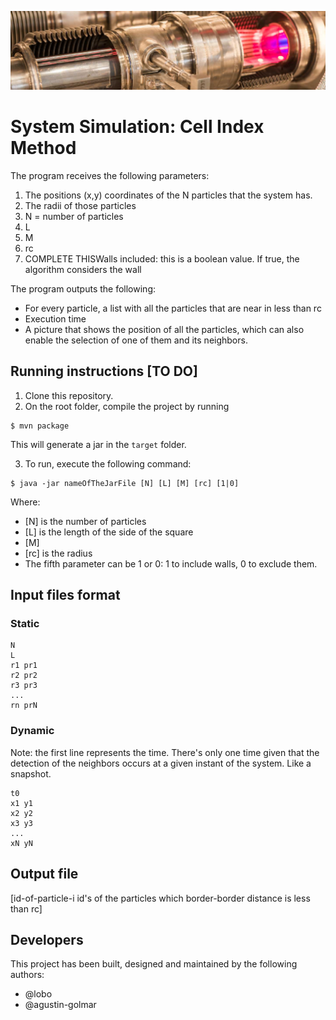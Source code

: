 ![...](resources/image/readme-header.png)

# System Simulation: Cell Index Method

The program receives the following parameters:

1. The positions (x,y) coordinates of the N particles that the system has.
2. The radii of those particles
3. N = number of particles
4. L
5. M
6. rc
7. COMPLETE THISWalls included: this is a boolean value. If true, the algorithm considers the wall

The program outputs the following:

* For every particle, a list with all the particles that are near in less than rc
* Execution time
* A picture that shows the position of all the particles, which can also enable the selection of one of them and its neighbors.



## Running instructions [TO DO]

1. Clone this repository.
2. On the root folder, compile the project by running

```
$ mvn package
```

This will generate a jar in the `target` folder.

3. To run, execute the following command:

```
$ java -jar nameOfTheJarFile [N] [L] [M] [rc] [1|0]
```

Where:

* [N] is the number of particles
* [L] is the length of the side of the square
* [M] 
* [rc] is the radius
* The fifth parameter can be 1 or 0: 1 to include walls, 0 to exclude them.


## Input files format

### Static

```
N
L
r1 pr1
r2 pr2
r3 pr3
...
rn prN
```

### Dynamic

Note: the first line represents the time. There's only one time given that the detection of the neighbors occurs at a given instant of the system. Like a snapshot.

```
t0
x1 y1
x2 y2
x3 y3
...
xN yN
```

## Output file

[id-of-particle-i id's of the particles which border-border distance is less than rc]



## Developers

This project has been built, designed and maintained by the following authors:

* @lobo
* @agustin-golmar
